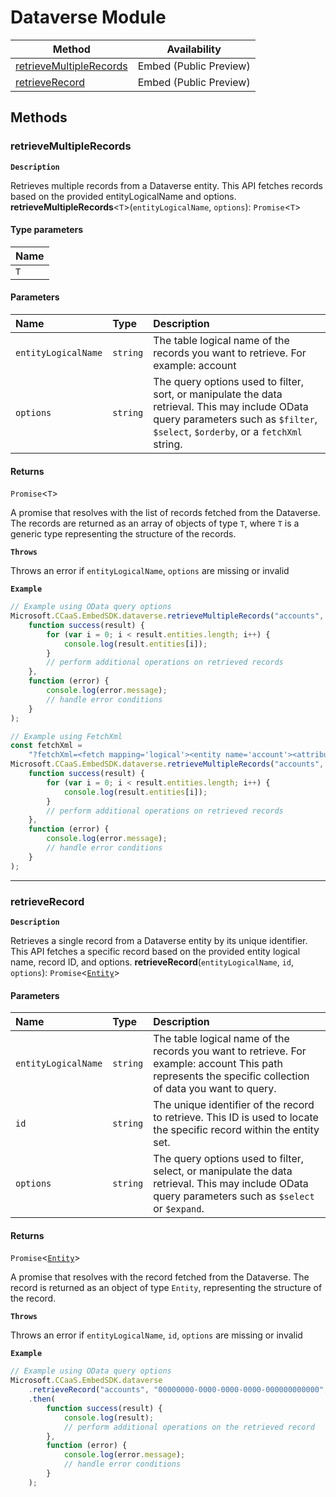 # Dataverse Module
| Method | Availability |
| ------ | ------------ |
| [retrieveMultipleRecords](DataverseModule.md#retrievemultiplerecords) | Embed (Public Preview) |
| [retrieveRecord](DataverseModule.md#retrieverecord) | Embed (Public Preview) |


## Methods

### retrieveMultipleRecords
**`Description`**

Retrieves multiple records from a Dataverse entity.
This API fetches records based on the provided entityLogicalName and options.
**retrieveMultipleRecords**<`T`\>(`entityLogicalName`, `options`): `Promise`<`T`\>

#### Type parameters

| Name |
| :--- |
| `T`  |

#### Parameters

| Name                | Type     | Description                                                                                                                                                                         |
| :------------------ | :------- | :---------------------------------------------------------------------------------------------------------------------------------------------------------------------------------- |
| `entityLogicalName` | `string` | The table logical name of the records you want to retrieve. For example: account                                                                                                    |
| `options`           | `string` | The query options used to filter, sort, or manipulate the data retrieval. This may include OData query parameters such as `$filter`, `$select`, `$orderby`, or a `fetchXml` string. |

#### Returns

`Promise`<`T`\>

A promise that resolves with the list of records fetched from the Dataverse.
The records are returned as an array of objects of type `T`, where `T` is a generic type representing the structure of the records.

**`Throws`**

Throws an error if `entityLogicalName`, `options` are missing or invalid

**`Example`**

```ts
// Example using OData query options
Microsoft.CCaaS.EmbedSDK.dataverse.retrieveMultipleRecords("accounts", "?$select=name&$top=3").then(
	function success(result) {
		for (var i = 0; i < result.entities.length; i++) {
			console.log(result.entities[i]);
		}
		// perform additional operations on retrieved records
	},
	function (error) {
		console.log(error.message);
		// handle error conditions
	}
);

// Example using FetchXml
const fetchXml =
	"?fetchXml=<fetch mapping='logical'><entity name='account'><attribute name='accountid'/><attribute name='name'/></entity></fetch>";
Microsoft.CCaaS.EmbedSDK.dataverse.retrieveMultipleRecords("accounts", fetchXml).then(
	function success(result) {
		for (var i = 0; i < result.entities.length; i++) {
			console.log(result.entities[i]);
		}
		// perform additional operations on retrieved records
	},
	function (error) {
		console.log(error.message);
		// handle error conditions
	}
);
```



---

### retrieveRecord
**`Description`**

Retrieves a single record from a Dataverse entity by its unique identifier.
This API fetches a specific record based on the provided entity logical name, record ID, and options.
**retrieveRecord**(`entityLogicalName`, `id`, `options`): `Promise`<[`Entity`](../modules.md#entity)\>

#### Parameters

| Name                | Type     | Description                                                                                                                                              |
| :------------------ | :------- | :------------------------------------------------------------------------------------------------------------------------------------------------------- |
| `entityLogicalName` | `string` | The table logical name of the records you want to retrieve. For example: account This path represents the specific collection of data you want to query. |
| `id`                | `string` | The unique identifier of the record to retrieve. This ID is used to locate the specific record within the entity set.                                    |
| `options`           | `string` | The query options used to filter, select, or manipulate the data retrieval. This may include OData query parameters such as `$select` or `$expand`.      |

#### Returns

`Promise`<[`Entity`](../modules.md#entity)\>

A promise that resolves with the record fetched from the Dataverse.
The record is returned as an object of type `Entity`, representing the structure of the record.


**`Throws`**

Throws an error if `entityLogicalName`, `id`, `options` are missing or invalid

**`Example`**

```ts
// Example using OData query options
Microsoft.CCaaS.EmbedSDK.dataverse
	.retrieveRecord("accounts", "00000000-0000-0000-0000-000000000000", "?$select=name")
	.then(
		function success(result) {
			console.log(result);
			// perform additional operations on the retrieved record
		},
		function (error) {
			console.log(error.message);
			// handle error conditions
		}
	);
```
